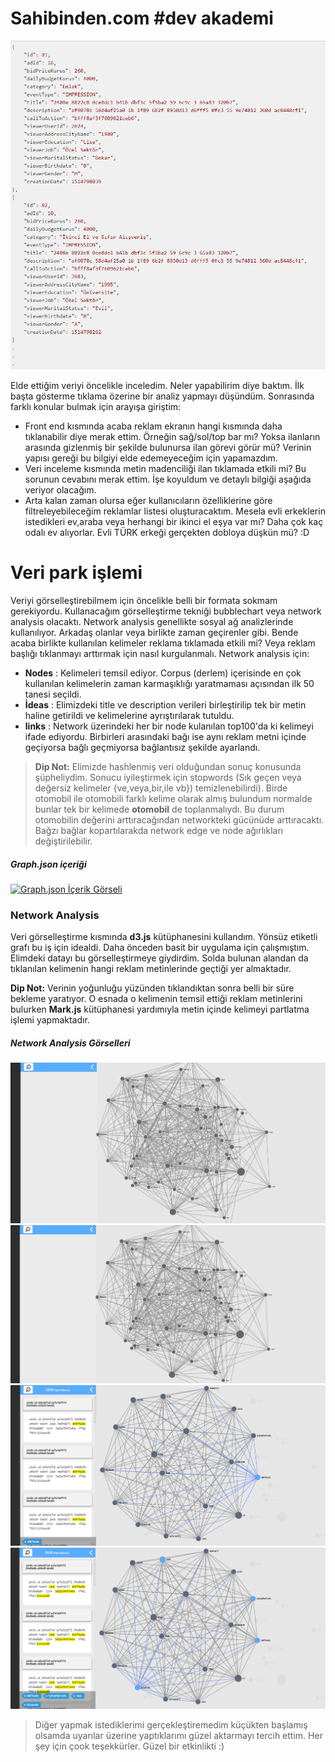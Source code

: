# Sahibinden.com #dev akademi

[![Ham veri json](img/json.png)](https://nodesource.com/products/nsolid)

Elde ettiğim veriyi öncelikle inceledim. Neler yapabilirim diye baktım. İlk başta gösterme tıklama özerine bir analiz yapmayı düşündüm. Sonrasında farklı konular bulmak için arayışa giriştim:

  - Front end kısmında acaba reklam ekranın hangi kısmında daha tıklanabilir diye merak ettim. Örneğin sağ/sol/top bar mı? Yoksa ilanların arasında gizlenmiş bir şekilde bulunursa ilan görevi görür mü? Verinin yapısı gereği bu bilgiyi elde edemeyeceğim için yapamazdım.
  - Veri inceleme kısmında metin madenciliği ilan tıklamada etkili mi? Bu sorunun cevabını merak ettim. İşe koyuldum ve detaylı bilgiği aşağıda veriyor olacağım.
  - Arta kalan zaman olursa eğer kullanıcıların özelliklerine göre filtreleyebileceğim reklamlar listesi oluşturacaktım. Mesela evli erkeklerin istedikleri ev,araba veya herhangi bir ikinci el eşya var mı? Daha çok kaç odalı ev alıyorlar. Evli TÜRK erkeği gerçekten dobloya düşkün mü? :D
 

# Veri park işlemi 

Veriyi görselleştirebilmem için öncelikle belli bir formata sokmam gerekiyordu. Kullanacağım görselleştirme tekniği bubblechart veya network analysis olacaktı. Network analysis genellikte sosyal ağ analizlerinde kullanılıyor. Arkadaş olanlar veya birlikte zaman geçirenler gibi. Bende acaba birlikte kullanılan kelimeler reklama tıklamada etkili mi? Veya reklam başlığı tıklanmayı arttırmak için nasıl kurgulanmalı.
Network analysis için:

  - **Nodes** : Kelimeleri temsil ediyor. Corpus (derlem) içerisinde en çok kullanılan kelimelerin zaman karmaşıklığı yaratmaması açısından ilk 50 tanesi seçildi.
  - **İdeas** : Elimizdeki title ve description verileri birleştirilip tek bir metin haline getirildi ve kelimelerine ayrıştırılarak tutuldu.
  - **links** : Network üzerindeki her bir node kulanılan top100'da ki kelimeyi ifade ediyordu. Birbirleri arasındaki bağı ise aynı reklam metni içinde geçiyorsa bağlı geçmiyorsa bağlantısız şekilde ayarlandı.
  
>**Dip Not:** Elimizde hashlenmiş veri olduğundan sonuç konusunda şüpheliydim. Sonucu iyileştirmek için stopwords (Sık geçen veya değersiz kelimeler {ve,veya,bir,ile vb}) temizlenebilirdi). Birde otomobil ile otomobili farklı kelime olarak almış bulundum normalde bunlar tek bir kelimede **otomobil** de toplanmalıydı. Bu durum otomobilin değerini arttıracağından networkteki gücünüde arttıracaktı. Bağzı bağlar kopartılarakda network edge ve node ağırlıkları değiştirilebilir.
##### Graph.json içeriği
[![Graph.json İçerik Görseli](img/grapjson.png)](https://nodesource.com/products/nsolid)


### Network Analysis

Veri görselleştirme kısmında **d3.js** kütüphanesini kullandım. Yönsüz etiketli grafı bu iş için idealdi. Daha önceden basit bir uygulama için çalışmıştım. Elimdeki datayı bu görselleştirmeye giydirdim. Solda bulunan alandan da tıklanılan kelimenin hangi reklam metinlerinde geçtiği yer almaktadır.

**Dip Not:** Verinin yoğunluğu yüzünden tıklandıktan sonra belli bir süre bekleme yaratıyor. O esnada o kelimenin temsil ettiği reklam metinlerini bulurken **Mark.js** kütüphanesi yardımıyla metin içinde kelimeyi partlatma işlemi yapmaktadır.

##### Network Analysis Görselleri 
[![Network Analaysis Görseli](img/gorsellestirme1.png)](https://nodesource.com/products/nsolid)
[![Network Analaysis Görseli](img/gorsellestirme2.png)](https://nodesource.com/products/nsolid)
[![Network Analaysis Görseli](img/gorsellestirme3.png)](https://nodesource.com/products/nsolid)
[![Network Analaysis Görseli](img/gorsellestirme4.png)](https://nodesource.com/products/nsolid)

>Diğer yapmak istediklerimi gerçekleştiremedim küçükten başlamış olsamda uyarılar üzerine yaptıklarımı güzel aktarmayı tercih ettim. Her şey için çook teşekkürler. Güzel bir etkinlikti :)